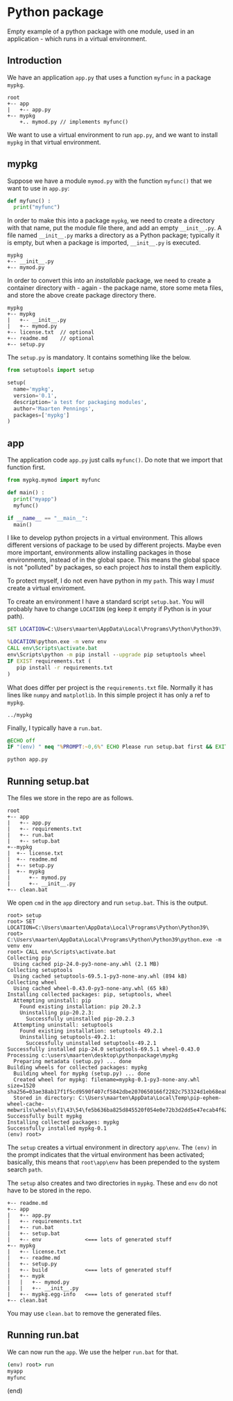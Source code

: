 # Python package

Empty example of a python package with one module, used in 
an application - which runs in a virtual environment.

## Introduction

We have an application `app.py` that uses a function `myfunc` in a package `mypkg`.

```text
root
+-- app
|   +-- app.py
+-- mypkg
    +.. mymod.py // implements myfunc()
```

We want to use a virtual environment to run `app.py`, and we want to
install `mypkg` in that virtual environment.

## mypkg

Suppose we have a module `mymod.py` with the function `myfunc()`
that we want to use in `app.py`:

```python
def myfunc() :
  print("myfunc")
```

In order to make this into a package `mypkg`, we need to create a directory
with that name, put the module file there, and add an empty `__init__.py`.
A file named `__init__.py` marks a directory as a Python package;
typically it is empty, but when a package is imported, `__init__.py` is executed.

```text
mypkg
+-- __init__.py
+-- mymod.py
```

In order to convert this into an _installable_  package, we need to create 
a container directory with - again - the package name, store some meta files, and
store the above create package directory there.

```text
mypkg
+-- mypkg
|   +-- __init__.py
|   +-- mymod.py
+-- license.txt  // optional
+-- readme.md    // optional
+-- setup.py   
```

The `setup.py` is mandatory. It contains something like the below.

```python
from setuptools import setup

setup( 
  name='mypkg',
  version='0.1',
  description='a test for packaging modules',
  author='Maarten Pennings',
  packages=['mypkg']
)
```


## app

The application code `app.py` just calls `myfunc()`.
Do note that we import that function first.

```python
from mypkg.mymod import myfunc

def main() :
  print("myapp")
  myfunc()

if __name__ == "__main__":
  main()
```

I like to develop python projects in a virtual environment.
This allows different versions of package to be used by
different projects. Maybe even more important, environments
allow installing packages in those environments, instead of
in the global space. This means the global space is not 
"polluted" by packages, so each project _has_ to install
them explicitly.

To protect myself, I do not even have python in my `path`.
This way I _must_ create a virtual enviroment.

To create an environment I have a standard script `setup.bat`.
You will probably have to change `LOCATION` (eg keep it empty
if Python is in your path).

```bat
SET LOCATION=C:\Users\maarten\AppData\Local\Programs\Python\Python39\

%LOCATION%python.exe -m venv env
CALL env\Scripts\activate.bat
env\Scripts\python -m pip install --upgrade pip setuptools wheel
IF EXIST requirements.txt (
   pip install -r requirements.txt
)
```

What does differ per project is the `requirements.txt` file.
Normally it has lines like `numpy` and `matplotlib`.
In this simple project it has only a ref to `mypkg`.

```text
../mypkg
```

Finally, I typically have a `run.bat`.

```bat
@ECHO off
IF "(env) " neq "%PROMPT:~0,6%" ECHO Please run setup.bat first && EXIT /b

python app.py
```

## Running setup.bat

The files we store in the repo are as follows.

```text
root
+-- app
|   +-- app.py
|   +-- requirements.txt
|   +-- run.bat
|   +-- setup.bat
+--mypkg
|  +-- license.txt
|  +-- readme.md
|  +-- setup.py
|  +-- mypkg
|      +-- mymod.py
|      +-- __init__.py
+-- clean.bat
```

We open `cmd` in the `app` directory and run `setup.bat`.
This is the output.

```text
root> setup
root> SET LOCATION=C:\Users\maarten\AppData\Local\Programs\Python\Python39\
root> C:\Users\maarten\AppData\Local\Programs\Python\Python39\python.exe -m venv env
root> CALL env\Scripts\activate.bat
Collecting pip
  Using cached pip-24.0-py3-none-any.whl (2.1 MB)
Collecting setuptools
  Using cached setuptools-69.5.1-py3-none-any.whl (894 kB)
Collecting wheel
  Using cached wheel-0.43.0-py3-none-any.whl (65 kB)
Installing collected packages: pip, setuptools, wheel
  Attempting uninstall: pip
    Found existing installation: pip 20.2.3
    Uninstalling pip-20.2.3:
      Successfully uninstalled pip-20.2.3
  Attempting uninstall: setuptools
    Found existing installation: setuptools 49.2.1
    Uninstalling setuptools-49.2.1:
      Successfully uninstalled setuptools-49.2.1
Successfully installed pip-24.0 setuptools-69.5.1 wheel-0.43.0
Processing c:\users\maarten\desktop\pythonpackage\mypkg
  Preparing metadata (setup.py) ... done
Building wheels for collected packages: mypkg
  Building wheel for mypkg (setup.py) ... done
  Created wheel for mypkg: filename=mypkg-0.1-py3-none-any.whl size=1520 sha256=03ae38ab17f1f5cd9590f407cf5842dbe2070650166f2282c753324d1eb68ea8
  Stored in directory: C:\Users\maarten\AppData\Local\Temp\pip-ephem-wheel-cache-mebwrils\wheels\f1\43\54\fe5b636ba825d845520f054e0e72b3d2dd5e47ecab4f620c8b
Successfully built mypkg
Installing collected packages: mypkg
Successfully installed mypkg-0.1
(env) root> 
```

The `setup` creates a virtual environment in directory `app\env`.
The `(env)` in the prompt indicates that the virtual environment has been
activated; basically, this means that `root\app\env` has been prepended
to the system search `path`.
 
The `setup` also creates and two directories in `mypkg`. 
These and `env` do not have to be stored in the repo.

```text
+-- readme.md
+-- app
|   +-- app.py
|   +-- requirements.txt
|   +-- run.bat
|   +-- setup.bat
|   +-- env              <=== lots of generated stuff
+-- mypkg
|   +-- license.txt
|   +-- readme.md
|   +-- setup.py
|   +-- build            <=== lots of generated stuff
|   +-- mypk
|   |   +-- mymod.py
|   |   +-- __init__.py
|   +-- mypkg.egg-info   <=== lots of generated stuff
+-- clean.bat
```

You may use `clean.bat` to remove the generated files.


## Running run.bat

We can now run the `app`. We use the helper `run.bat` for that.

```bat
(env) root> run
myapp
myfunc
```

(end)
